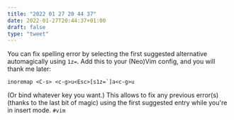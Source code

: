 ```yaml
---
title: "2022 01 27 20 44 37"
date: 2022-01-27T20:44:37+01:00
draft: false
type: "tweet"
---
```

You can fix spelling error by selecting the first suggested alternative automagically using `1z=`. Add this to your (Neo)Vim config, and you will thank me later:

```vim
inoremap <C-s> <c-g>u<Esc>[s1z=`]a<c-g>u
```

(Or bind whatever key you want.) This allows to fix any previous error(s) (thanks to the last bit of magic) using the first suggested entry while you're in insert mode. `#vim`
